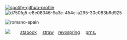 [![spotify-github-profile](https://spotify-github-profile.kittinanx.com/api/view?uid=31x7nxf2ao2ae5e4d62yclnezpn4&cover_image=true&theme=novatorem&show_offline=false&background_color=121212&interchange=false&bar_color=53b14f&bar_color_cover=false)](https://github.com/kittinan/spotify-github-profile)![d750fg5-e8e08346-9a3c-454c-a295-30e083b6d925](https://github.com/user-attachments/assets/a08ab702-853d-4029-8efd-7f7eebc157a1)

![romano-spain](https://github.com/user-attachments/assets/abf4b691-012c-411c-bbb1-8f6166cc157e)

![](https://komarev.com/ghpvc/?username=your-github-username&abbreviated=true)
⠀ ⠀ <a href=https://pannys.atabook.org/>atabook</a> ⠀  <a href=https://pan4asim.straw.page>straw</a>⠀  <a href=https://revospring.net/@frukforever//>revospring</a> ⠀ <a href=https://en.pronouns.page/@ninipan//>prns.</a>
